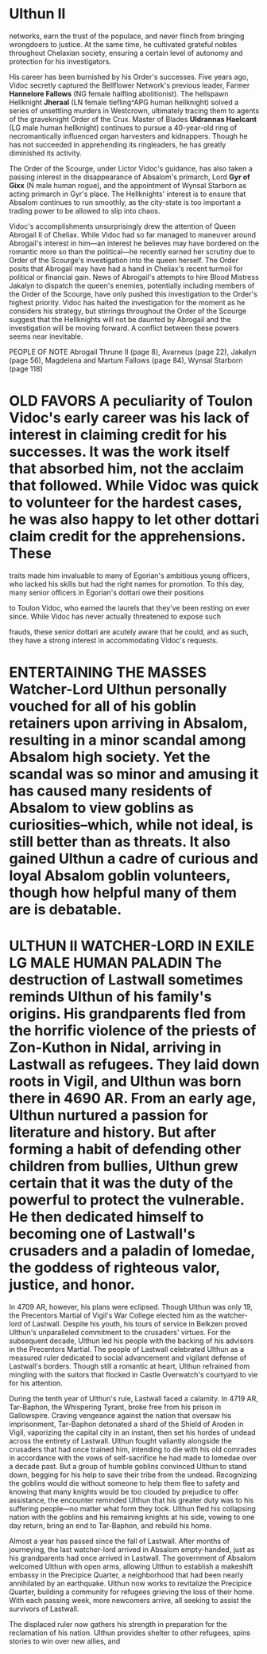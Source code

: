 # Ulthun II

networks, earn the trust of the populace, and never flinch from bringing wrongdoers to justice. At the same time, he cultivated grateful nobles throughout Chelaxian society, ensuring a certain level of autonomy and protection for his investigators.

His career has been burnished by his Order's successes. Five years ago, Vidoc secretly captured the Bellflower Network's previous leader, Farmer **Hannelore Fallows** (NG female halfling abolitionist). The hellspawn Hellknight **Jheraal** (LN female tiefling^APG human hellknight) solved a series of unsettling murders in Westcrown, ultimately tracing them to agents of the graveknight Order of the Crux. Master of Blades **Uldrannas Haelcant** (LG male human hellknight) continues to pursue a 40-year-old ring of necromantically influenced organ harvesters and kidnappers. Though he has not succeeded in apprehending its ringleaders, he has greatly diminished its activity.

The Order of the Scourge, under Lictor Vidoc's guidance, has also taken a passing interest in the disappearance of Absalom's primarch, Lord **Gyr of Gixx** (N male human rogue), and the appointment of Wynsal Starborn as acting primarch in Gyr's place. The Hellknights' interest is to ensure that Absalom continues to run smoothly, as the city-state is too important a trading power to be allowed to slip into chaos.

Vidoc's accomplishments unsurprisingly drew the attention of Queen Abrogail II of Cheliax. While Vidoc had so far managed to maneuver around Abrogail's interest in him—an interest he believes may have bordered on the romantic more so than the political—he recently earned her scrutiny due to Order of the Scourge's investigation into the queen herself. The Order posits that Abrogail may have had a hand in Cheliax's recent turmoil for political or financial gain. News of Abrogail's attempts to hire Blood Mistress Jakalyn to dispatch the queen's enemies, potentially including members of the Order of the Scourge, have only pushed this investigation to the Order's highest priority. Vidoc has halted the investigation for the moment as he considers his strategy, but stirrings throughout the Order of the Scourge suggest that the Hellknights will not be daunted by Abrogail and the investigation will be moving forward. A conflict between these powers seems near inevitable.

PEOPLE OF NOTE Abrogail Thrune II (page 8), Avarneus (page 22), Jakalyn (page 56), Magdelena and Martum Fallows (page 84), Wynsal Starborn (page 118)

# OLD FAVORS A peculiarity of Toulon Vidoc's early career was his lack of interest in claiming credit for his successes. It was the work itself that absorbed him, not the acclaim that followed. While Vidoc was quick to volunteer for the hardest cases, he was also happy to let other dottari claim credit for the apprehensions. These

traits made him invaluable to many of Egorian's ambitious young officers, who lacked his skills but had the right names for promotion. To this day, many senior officers in Egorian's dottari owe their positions

to Toulon Vidoc, who earned the laurels that they've been resting on ever since. While Vidoc has never actually threatened to expose such

frauds, these senior dottari are acutely aware that he could, and as such, they have a strong interest in accommodating Vidoc's requests.

# ENTERTAINING THE MASSES Watcher-Lord Ulthun personally vouched for all of his goblin retainers upon arriving in Absalom, resulting in a minor scandal among Absalom high society. Yet the scandal was so minor and amusing it has caused many residents of Absalom to view goblins as curiosities–which, while not ideal, is still better than as threats. It also gained Ulthun a cadre of curious and loyal Absalom goblin volunteers, though how helpful many of them are is debatable.

# ULTHUN II WATCHER-LORD IN EXILE LG MALE HUMAN PALADIN The destruction of Lastwall sometimes reminds Ulthun of his family's origins. His grandparents fled from the horrific violence of the priests of Zon-Kuthon in Nidal, arriving in Lastwall as refugees. They laid down roots in Vigil, and Ulthun was born there in 4690 AR. From an early age, Ulthun nurtured a passion for literature and history. But after forming a habit of defending other children from bullies, Ulthun grew certain that it was the duty of the powerful to protect the vulnerable. He then dedicated himself to becoming one of Lastwall's crusaders and a paladin of Iomedae, the goddess of righteous valor, justice, and honor.

In 4709 AR, however, his plans were eclipsed. Though Ulthun was only 19, the Precentors Martial of Vigil's War College elected him as the watcher-lord of Lastwall. Despite his youth, his tours of service in Belkzen proved Ulthun's unparalleled commitment to the crusaders' virtues. For the subsequent decade, Ulthun led his people with the backing of his advisors in the Precentors Martial. The people of Lastwall celebrated Ulthun as a measured ruler dedicated to social advancement and vigilant defense of Lastwall's borders. Though still a romantic at heart, Ulthun refrained from mingling with the suitors that flocked in Castle Overwatch's courtyard to vie for his attention.

During the tenth year of Ulthun's rule, Lastwall faced a calamity. In 4719 AR, Tar-Baphon, the Whispering Tyrant, broke free from his prison in Gallowspire. Craving vengeance against the nation that oversaw his imprisonment, Tar-Baphon detonated a shard of the Shield of Aroden in Vigil, vaporizing the capital city in an instant, then set his hordes of undead across the entirety of Lastwall. Ulthun fought valiantly alongside the crusaders that had once trained him, intending to die with his old comrades in accordance with the vows of self-sacrifice he had made to Iomedae over a decade past. But a group of humble goblins convinced Ulthun to stand down, begging for his help to save their tribe from the undead. Recognizing the goblins would die without someone to help them flee to safety and knowing that many knights would be too clouded by prejudice to offer assistance, the encounter reminded Ulthun that his greater duty was to his suffering people—no matter what form they took. Ulthun fled his collapsing nation with the goblins and his remaining knights at his side, vowing to one day return, bring an end to Tar-Baphon, and rebuild his home.

Almost a year has passed since the fall of Lastwall. After months of journeying, the last watcher-lord arrived in Absalom empty-handed, just as his grandparents had once arrived in Lastwall. The government of Absalom welcomed Ulthun with open arms, allowing Ulthun to establish a makeshift embassy in the Precipice Quarter, a neighborhood that had been nearly annihilated by an earthquake. Ulthun now works to revitalize the Precipice Quarter, building a community for refugees grieving the loss of their home. With each passing week, more newcomers arrive, all seeking to assist the survivors of Lastwall.

The displaced ruler now gathers his strength in preparation for the reclamation of his nation. Ulthun provides shelter to other refugees, spins stories to win over new allies, and